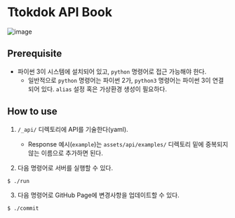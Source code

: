 # Ttokdok API Book

![image](https://user-images.githubusercontent.com/16741548/99675259-5b5c6e80-2aba-11eb-8c2e-2e31b9675b16.png)

## Prerequisite

- 파이썬 3이 시스템에 설치되어 있고, `python` 명령어로 접근 가능해야 한다.
    - 일반적으로 `python` 명령어는 파이썬 2가, `python3` 명령어는 파이썬 3이 연결되어 있다. `alias` 설정 혹은 가상환경 생성이 필요하다.

## How to use

1. `/_api/` 디렉토리에 API를 기술한다(yaml).
    - Response 예시(`example`)는 `assets/api/examples/` 디렉토리 밑에 중복되지 않는 이름으로 추가하면 된다.

2. 다음 명령어로 서버를 실행할 수 있다.

```
$ ./run
```

3. 다음 명령어로 GitHub Page에 변경사항을 업데이트할 수 있다.

```
$ ./commit
```
